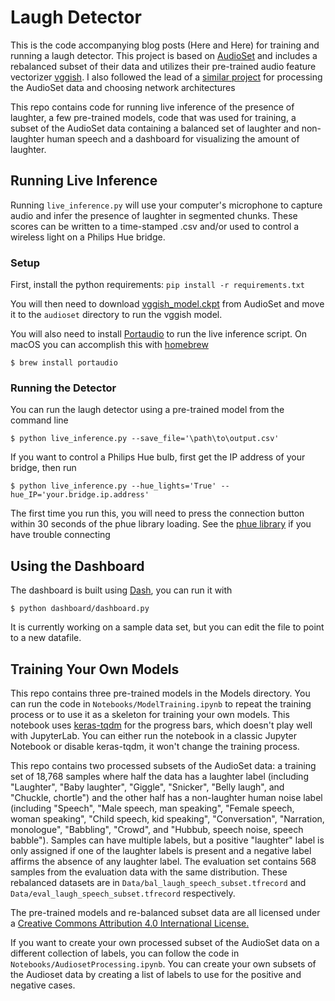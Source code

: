 # Laugh Detector

This is the code accompanying blog posts (Here and Here) for training and running a laugh detector. This project is based on [AudioSet](https://research.google.com/audioset/) and includes a rebalanced subset of their data and utilizes their pre-trained audio feature vectorizer [vggish](https://github.com/tensorflow/models/tree/master/research/audioset). I also followed the lead of a [similar project](https://github.com/ganesh-srinivas/laughter) for processing the AudioSet data and choosing network architectures

This repo contains code for running live inference of the presence of laughter, a few pre-trained models, code that was used for training, a subset of the AudioSet data containing a balanced set of laughter and non-laughter human speech and a dashboard for visualizing the amount of laughter.

## Running Live Inference

Running `live_inference.py` will use your computer's microphone to capture audio and infer the presence of laughter in segmented chunks. These scores can be written to a time-stamped .csv and/or used to control a wireless light on a Philips Hue bridge.

### Setup

First, install the python requirements:
`pip install -r requirements.txt`

You will then need to download [vggish_model.ckpt](https://storage.googleapis.com/audioset/vggish_model.ckpt) from AudioSet and move it to the `audioset` directory to run the vggish model.

You will also need to install [Portaudio](http://www.portaudio.com/download.html) to run the live inference script. On macOS you can accomplish this with [homebrew](https://brew.sh/)

`$ brew install portaudio`

### Running the Detector

You can run the laugh detector using a pre-trained model from the command line

`$ python live_inference.py --save_file='\path\to\output.csv'`

If you want to control a Philips Hue bulb, first get the IP address of your bridge, then run

`$ python live_inference.py --hue_lights='True' --hue_IP='your.bridge.ip.address'`

The first time you run this, you will need to press the connection button within 30 seconds of the phue library loading. See the [phue library](https://github.com/studioimaginaire/phue) if you have trouble connecting

## Using the Dashboard

The dashboard is built using [Dash](https://dash.plot.ly/), you can run it with

`$ python dashboard/dashboard.py`

It is currently working on a sample data set, but you can edit the file to point to a new datafile.

## Training Your Own Models

This repo contains three pre-trained models in the Models directory. You can run the code in `Notebooks/ModelTraining.ipynb` to repeat the training process or to use it as a skeleton for training your own models. This notebook uses [keras-tqdm](https://github.com/bstriner/keras-tqdm) for the progress bars, which doesn't play well with JupyterLab. You can either run the notebook in a classic Jupyter Notebook or disable keras-tqdm, it won't change the training process.

This repo contains two processed subsets of the AudioSet data: a training set of 18,768 samples where half the data has a laughter label (including "Laughter", "Baby laughter", "Giggle", "Snicker", "Belly laugh", and "Chuckle, chortle") and the other half has a non-laughter human noise label (including "Speech", "Male speech, man speaking", "Female speech, woman speaking", "Child speech, kid speaking", "Conversation", "Narration, monologue", "Babbling", "Crowd", and "Hubbub, speech noise, speech babble"). Samples can have multiple labels, but a positive "laughter" label is only assigned if one of the laughter labels is present and a negative label affirms the absence of any laughter label. The evaluation set contains 568 samples from the evaluation data with the same distribution. These rebalanced datasets are in `Data/bal_laugh_speech_subset.tfrecord` and `Data/eval_laugh_speech_subset.tfrecord` respectively.

The pre-trained models and re-balanced subset data are all licensed under a [Creative Commons Attribution 4.0 International License.](https://creativecommons.org/licenses/by/4.0/)

If you want to create your own processed subset of the AudioSet data on a different collection of labels, you can follow the code in `Notebooks/AudiosetProcessing.ipynb`. You can create your own subsets of the Audioset data by creating a list of labels to use for the positive and negative cases.